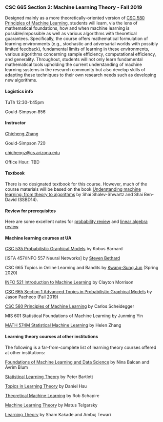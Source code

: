 ### CSC 665 Section 2: Machine Learning Theory - Fall 2019

Designed mainly as a more theoretically-oriented version of [CSC 580 Principles of Machine Learning](https://cscheid.net/courses/spr19/csc665/), students will learn, via the lens of mathematical foundations, how and when machine learning is possible/impossible as well as various algorithms with theoretical guarantees. Specifically, the course offers mathematical formulation of learning environments (e.g., stochastic and adversarial worlds with possibly limited feedback), fundamental limits of learning in these environments, various algorithms concerning sample efficiency, computational efficiency, and generality. Throughout, students will not only learn fundamental mathematical tools upholding the current understanding of machine learning systems in the research community but also develop skills of adapting these techniques to their own research needs such as developing new algorithms.

#### Logistics info
TuTh 12:30-1:45pm

Gould-Simpson 856

#### Instructor

[Chicheng Zhang](https://zcc1307.github.io/)

Gould-Simpson 720

chichengz@cs.arizona.edu

Office Hour: TBD

#### Textbook

There is no designated textbook for this course. However, much of the course
materials will be based on the book [Understanding machine learning: from theory
to algorithms](https://www.cs.huji.ac.il/~shais/UnderstandingMachineLearning/) by Shai Shalev-Shwartz and Shai Ben-David (SSBD14).

#### Review for prerequisites

Here are some excellent notes for [probability review](http://cs229.stanford.edu/section/cs229-prob.pdf) and [linear algebra review](http://cs229.stanford.edu/section/cs229-linalg.pdf).


#### Machine learning courses at UA
[CSC 535 Probabilistic Graphical Models](http://kobus.ca/teaching/cs535/spring18/index.html) by Kobus Barnard

[ISTA 457/INFO 557 Neural Networks] by [Steven Bethard](https://bethard.faculty.arizona.edu/)

CSC 665 Topics in Online Learning and Bandits by [Kwang-Sung Jun](https://kwangsungjun.github.io/) (Spring 2020)

[INFO 521 Introduction to Machine Learning](http://w3.sista.arizona.edu/~clayton/courses/ml/index.html) by Clayton Morrison

[CSC 665 Section 1 Advanced Topics in Probabilistic Graphical Models](https://www2.cs.arizona.edu/~pachecoj/courses/csc665-1/index.html) by Jason Pacheco (Fall 2019)

[CSC 580 Principles of Machine Learning](https://cscheid.net/courses/spr19/csc665/) by Carlos Scheidegger

MIS 601 Statistical Foundations of Machine Learning by Junming Yin

[MATH 574M Statistical Machine Learning](http://math.arizona.edu/~hzhang/math574m.html) by Helen Zhang

#### Learning theory courses at other institutions

The following is a far-from-complete list of learning theory courses offered at other institutions:

[Foundations of Machine Learning and Data Science](http://www.cs.cmu.edu/%7Eninamf/courses/806/10-806-index.html) by Nina Balcan and Avrim Blum

[Statistical Learning Theory](https://bcourses.berkeley.edu/courses/1409209/pages/lectures) by Peter Bartlett

[Topics in Learning Theory](http://www.cs.columbia.edu/~djhsu/coms6998-f17/) by Daniel Hsu

[Theoretical Machine Learning](https://www.cs.princeton.edu/courses/archive/spring18/cos511/schedule.html) by Rob Schapire

[Machine Learning Theory](http://mjt.cs.illinois.edu/courses/mlt-f18/) by Matus Telgarsky

[Learning Theory](https://ttic.uchicago.edu/~tewari/LT_SP2008.html) by Sham Kakade and Ambuj Tewari
